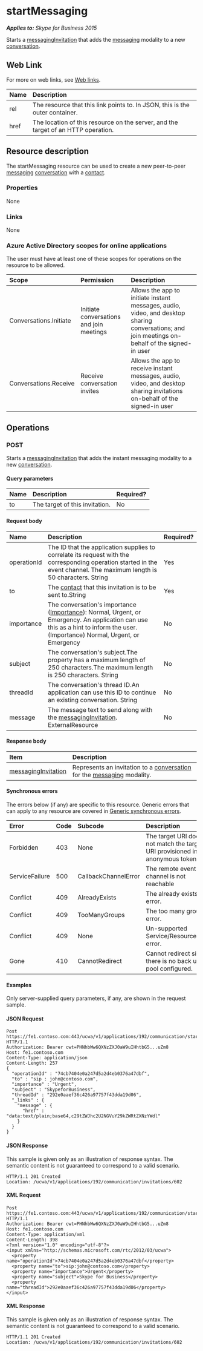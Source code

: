 # startMessaging

_**Applies to:** Skype for Business 2015_

Starts a [messagingInvitation](messagingInvitation_ref.md) that adds the [messaging](messaging_ref.md) modality to a new [conversation](conversation_ref.md).

## Web Link

<a name = "sectionSection0"> </a>

For more on web links, see [Web links](WebLinks.md).

| **Name** | **Description**                                                                   |
| :------- | :-------------------------------------------------------------------------------- |
| rel      | The resource that this link points to. In JSON, this is the outer container.      |
| href     | The location of this resource on the server, and the target of an HTTP operation. |

## Resource description

<a name = "sectionSection1"> </a>

The startMessaging resource can be used to create a new peer-to-peer [messaging](messaging_ref.md) [conversation](conversation_ref.md) with a [contact](contact_ref.md).

### Properties

None

### Links

None

### Azure Active Directory scopes for online applications

The user must have at least one of these scopes for operations on the resource to be allowed.

| **Scope**              | **Permission**                           | **Description**                                                                                                                                 |
| :--------------------- | :--------------------------------------- | :---------------------------------------------------------------------------------------------------------------------------------------------- |
| Conversations.Initiate | Initiate conversations and join meetings | Allows the app to initiate instant messages, audio, video, and desktop sharing conversations; and join meetings on-behalf of the signed-in user |
| Conversations.Receive  | Receive conversation invites             | Allows the app to receive instant messages, audio, video, and desktop sharing invitations on-behalf of the signed-in user                       |

## Operations

<a name="sectionSection2"></a>

### POST

Starts a [messagingInvitation](messagingInvitation_ref.md) that adds the instant messaging modality to a new [conversation](conversation_ref.md).

#### Query parameters

| **Name** | **Description**                | **Required?** |
| :------- | :----------------------------- | :------------ |
| to       | The target of this invitation. | No            |

#### Request body

| **Name**    | **Description**                                                                                                                                                                                    | **Required?** |
| :---------- | :------------------------------------------------------------------------------------------------------------------------------------------------------------------------------------------------- | :------------ |
| operationId | The ID that the application supplies to correlate its request with the corresponding operation started in the event channel. The maximum length is 50 characters. String                           | Yes           |
| to          | The [contact](contact_ref.md) that this invitation is to be sent to.String                                                                                                                         | Yes           |
| importance  | The conversation's importance ([Importance](Importance_ref.md)): Normal, Urgent, or Emergency. An application can use this as a hint to inform the user. (Importance) Normal, Urgent, or Emergency | No            |
| subject     | The conversation's subject.The property has a maximum length of 250 characters.The maximum length is 250 characters. String                                                                        | No            |
| threadId    | The conversation's thread ID.An application can use this ID to continue an existing conversation. String                                                                                           | No            |
| message     | The message text to send along with the [messagingInvitation](messagingInvitation_ref.md). ExternalResource                                                                                        | No            |

#### Response body

| **Item**                                          | **Description**                                                                                                   |
| :------------------------------------------------ | :---------------------------------------------------------------------------------------------------------------- |
| [messagingInvitation](MessagingInvitation_ref.md) | Represents an invitation to a [conversation](conversation_ref.md) for the [messaging](messaging_ref.md) modality. |

#### Synchronous errors

The errors below (if any) are specific to this resource. Generic errors that can apply to any resource are covered in [Generic synchronous errors](GenericSynchronousErrors.md).

| **Error**      | **Code** | **Subcode**          | **Description**                                                              |
| :------------- | :------- | :------------------- | :--------------------------------------------------------------------------- |
| Forbidden      | 403      | None                 | The target URI does not match the target URI provisioned in anonymous token. |
| ServiceFailure | 500      | CallbackChannelError | The remote event channel is not reachable                                    |
| Conflict       | 409      | AlreadyExists        | The already exists error.                                                    |
| Conflict       | 409      | TooManyGroups        | The too many groups error.                                                   |
| Conflict       | 409      | None                 | Un-supported Service/Resource/API error.                                     |
| Gone           | 410      | CannotRedirect       | Cannot redirect since there is no back up pool configured.                   |

#### Examples

Only server-supplied query parameters, if any, are shown in the request sample.

#### JSON Request

```
Post https://fe1.contoso.com:443/ucwa/v1/applications/192/communication/startMessaging HTTP/1.1
Authorization: Bearer cwt=PHNhbWw6QXNzZXJ0aW9uIHhtbG5...uZm8
Host: fe1.contoso.com
Content-Type: application/json
Content-Length: 257
{
  "operationId" : "74cb7404e0a247d5a2d4eb0376a47dbf",
  "to" : "sip : john@contoso.com",
  "importance" : "Urgent",
  "subject" : "SkypeforBusiness",
  "threadId" : "292e0aaef36c426a97757f43dda19d06",
  "_links" : {
    "message" : {
      "href" : "data:text/plain;base64,c29tZWJhc2U2NGVuY29kZWRtZXNzYWdl"
    }
  }
}
```

#### JSON Response

This sample is given only as an illustration of response syntax. The semantic content is not guaranteed to correspond to a valid scenario.

```
HTTP/1.1 201 Created
Location: /ucwa/v1/applications/192/communication/invitations/602
```

#### XML Request

```
Post https://fe1.contoso.com:443/ucwa/v1/applications/192/communication/startMessaging HTTP/1.1
Authorization: Bearer cwt=PHNhbWw6QXNzZXJ0aW9uIHhtbG5...uZm8
Host: fe1.contoso.com
Content-Type: application/xml
Content-Length: 398
<?xml version="1.0" encoding="utf-8"?>
<input xmlns="http://schemas.microsoft.com/rtc/2012/03/ucwa">
  <property name="operationId">74cb7404e0a247d5a2d4eb0376a47dbf</property>
  <property name="to">sip:john@contoso.com</property>
  <property name="importance">Urgent</property>
  <property name="subject">Skype for Business</property>
  <property name="threadId">292e0aaef36c426a97757f43dda19d06</property>
</input>
```

#### XML Response

This sample is given only as an illustration of response syntax. The semantic content is not guaranteed to correspond to a valid scenario.

```
HTTP/1.1 201 Created
Location: /ucwa/v1/applications/192/communication/invitations/602
```

